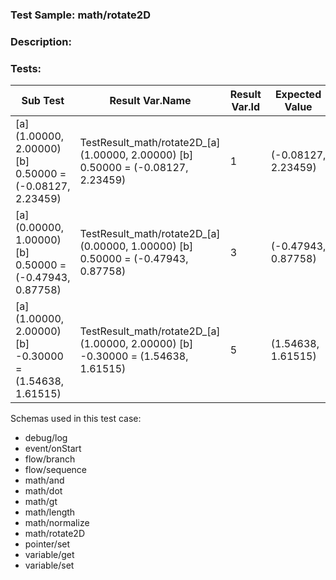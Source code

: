 ### **Test Sample:** math/rotate2D
### **Description:** 

### Tests:
| Sub Test | Result Var.Name | Result Var.Id | Expected Value
| ----------- | ----------- | ----------- |----------- |
| [a] (1.00000, 2.00000) [b] 0.50000 = (-0.08127, 2.23459) | TestResult_math/rotate2D_[a] (1.00000, 2.00000) [b] 0.50000 = (-0.08127, 2.23459) | 1 | (-0.08127, 2.23459)
| [a] (0.00000, 1.00000) [b] 0.50000 = (-0.47943, 0.87758) | TestResult_math/rotate2D_[a] (0.00000, 1.00000) [b] 0.50000 = (-0.47943, 0.87758) | 3 | (-0.47943, 0.87758)
| [a] (1.00000, 2.00000) [b] -0.30000 = (1.54638, 1.61515) | TestResult_math/rotate2D_[a] (1.00000, 2.00000) [b] -0.30000 = (1.54638, 1.61515) | 5 | (1.54638, 1.61515)

Schemas used in this test case:
- debug/log
- event/onStart
- flow/branch
- flow/sequence
- math/and
- math/dot
- math/gt
- math/length
- math/normalize
- math/rotate2D
- pointer/set
- variable/get
- variable/set

